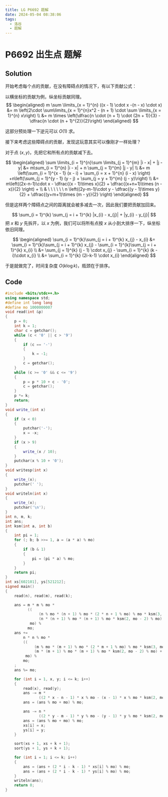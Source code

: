 ```yaml
---
title: LG P6692 题解
date: 2024-05-04 08:38:06
tags:
  - 洛谷
  - 题解
---
```

<!---->
<!--more-->
# P6692 出生点 题解

## Solution 

开始考虑每个点的贡献，在没有障碍点的情况下，有以下贡献公式：

以横坐标的贡献为例，纵坐标贡献同理。
$$
\begin{aligned}
m \sum \limits_{x = 1}^{n} ((x - 1) \cdot x -(n - x) \cdot x) &= m \left(2\cdot \sum\limits_{x = 1}^{n}x^2 - (n + 1) \cdot \sum \limits_{x = 1}^{n} x\right) \\
&= m \times \left(\dfrac{n \cdot (n + 1) \cdot (2n + 1)}{3} - \dfrac{n \cdot (n + 1)^{2}}{2}\right)
\end{aligned}
$$

这部分预处理一下逆元可以 $O(1)$ 求。

接下来考虑这些障碍点的贡献，发现这玩意其实可以像刚才一样处理？

对于点 $(x,y)$，先把它和所有点的贡献减下去。

$$
\begin{aligned}
\sum \limits_{i = 1}^{n}\sum \limits_{j = 1}^{m} |i - x| + |j - y| &= m\sum_{i = 1}^{n} |i - x| + n \sum_{j = 1}^{m} |j - y| \\
&= m \left(\sum_{i = 1}^{x - 1} (x - i) + \sum_{i = x + 1}^{n} (i - x) \right) +n\left(\sum_{j = 1}^{y - 1} (y - j) + \sum_{j = y + 1}^{m} (j - y)\right) \\
&= m\left((2x-n-1)\cdot x - \dfrac{(x - 1)\times x}{2} + \dfrac{(x+n+1)\times (n - x)}{2} \right) + \\ & \ \ \ \ \ \ n \left((2y-m-1)\cdot y - \dfrac{(y - 1)\times y}{2} + \dfrac{(y+m+1)\times (m - y)}{2} \right)
\end{aligned}
$$

但是这样两个障碍点之间的距离就会被多减去一次，因此我们要把贡献加回来。

$$
\sum_{i = 1}^{k} \sum_{j = i + 1}^{k} |x_{i} - x_{j}| + |y_{i} - y_{j}|
$$
把 $x$ 和 $y$ 先拆开，以 $x$ 为例，我们可以将所有点按 $x$ 从小到大排序一下，纵坐标依旧同理。

$$
\begin{aligned}
\sum_{i = 1}^{k}\sum_{j = i + 1}^{k} x_{j} - x_{i} &= \sum_{i = 1}^{k}\sum_{j = i + 1}^{k} x_{j} - \sum_{i = 1}^{k}\sum_{j = i + 1}^{k} x_{i}  
\\ &= \sum_{j = 1}^{k} (j - 1) \cdot x_{j} - \sum_{i = 1}^{k} (k - i)\cdot x_{i} \\
&= \sum_{i = 1}^{k} (2i-k-1) \cdot x_{i}
\end{aligned}
$$

于是就做完了，时间复杂度 $O(k \log k)$，瓶颈在于排序。


## Code

```cpp
#include <bits/stdc++.h>
using namespace std;
#define int long long
#define mo 1000000007
void read(int &p)
{
    p = 0;
    int k = 1;
    char c = getchar();
    while (c < '0' || c > '9')
    {
        if (c == '-')
        {
            k = -1;
        }
        c = getchar();
    }
    while (c >= '0' && c <= '9')
    {
        p = p * 10 + c - '0';
        c = getchar();
    }
    p *= k;
    return;
}
void write_(int x)
{
    if (x < 0)
    {
        putchar('-');
        x = -x;
    }
    if (x > 9)
    {
        write_(x / 10);
    }
    putchar(x % 10 + '0');
}
void writesp(int x)
{
    write_(x);
    putchar(' ');
}
void writeln(int x)
{
    write_(x);
    putchar('\n');
}
int n, m, k;
int ans;
int ksm(int a, int b)
{
    int pi = 1;
    for (; b; b >>= 1, a = (a * a) % mo)
    {
        if (b & 1)
        {
            pi = (pi * a) % mo;
        }
    }
    return pi;
}
int xs[602101], ys[521212];
signed main()
{
    read(n), read(m), read(k);

    ans = m * m % mo *
          ((
               (n % mo * (n + 1) % mo * (2 * n + 1 % mo) % mo * ksm(3, mo - 2) % mo) -
               (n * (n + 1) % mo * (n + 1) % mo * ksm(2, mo - 2) % mo) + mo) %
           mo) %
          mo;
    ans +=
        n * n % mo *
        ((
             (m % mo * (m + 1) % mo * (2 * m + 1 % mo) % mo * ksm(3, mo - 2) % mo) -
             (m * (m + 1) % mo * (m + 1) % mo * ksm(2, mo - 2) % mo) + mo) %
         mo) %
        mo;
    ;
    ans %= mo;

    for (int i = 1, x, y; i <= k; i++)
    {
        read(x), read(y);
        ans -= m *
               ((2 * x - n - 1) * x % mo - (x - 1) * x % mo * ksm(2, mo - 2) % mo + (x + n + 1) * (n - x) % mo * ksm(2, mo - 2) % mo) % mo;
        ans = (ans % mo + mo) % mo;

        ans -= n *
               ((2 * y - m - 1) * y % mo - (y - 1) * y % mo * ksm(2, mo - 2) % mo + (y + m + 1) * (m - y) % mo * ksm(2, mo - 2) % mo) % mo;
        ans = (ans % mo + mo) % mo;
        xs[i] = x;
        ys[i] = y;
    }

    sort(xs + 1, xs + k + 1);
    sort(ys + 1, ys + k + 1);

    for (int i = 1; i <= k; i++)
    {
        ans = (ans + (2 * i - k - 1) * xs[i] % mo) % mo;
        ans = (ans + (2 * i - k - 1) * ys[i] % mo) % mo;
    }
    writeln(ans);
    return 0;
}
```